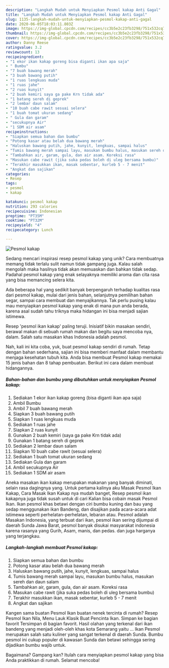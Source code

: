 ```yaml
---
description: "Langkah Mudah untuk Menyiapkan Pesmol kakap Anti Gagal"
title: "Langkah Mudah untuk Menyiapkan Pesmol kakap Anti Gagal"
slug: 1135-langkah-mudah-untuk-menyiapkan-pesmol-kakap-anti-gagal
date: 2020-06-05T18:03:11.803Z
image: https://img-global.cpcdn.com/recipes/cc3b5e2c23fb3298/751x532cq70/pesmol-kakap-foto-resep-utama.jpg
thumbnail: https://img-global.cpcdn.com/recipes/cc3b5e2c23fb3298/751x532cq70/pesmol-kakap-foto-resep-utama.jpg
cover: https://img-global.cpcdn.com/recipes/cc3b5e2c23fb3298/751x532cq70/pesmol-kakap-foto-resep-utama.jpg
author: Danny Reese
ratingvalue: 3.2
reviewcount: 13
recipeingredient:
- "1 ekor ikan kakap goreng bisa diganti ikan apa saja"
- " Bumbu"
- "7 buah bawang merah"
- "3 buah bawang putih"
- "1 ruas lengkuas muda"
- "1 ruas jahe"
- "2 ruas kunyit"
- "2 buah kemiri saya ga pake Krn tidak ada"
- "1 batang sereh di geprek"
- "2 lembar daun salam"
- "10 buah cabe rawit sesuai selera"
- "1 buah tomat ukuran sedang"
- " Gula dan garam"
- "secukupnya Air"
- "1 SDM air asam"
recipeinstructions:
- "Siapkan semua bahan dan bumbu"
- "Potong kasar atau belah dua bawang merah"
- "Haluskan bawang putih, jahe, kunyit, lengkuas, sampai halus"
- "Tumis bawang merah sampai layu, masukan bumbu halus, masukan sereh dan daun salam"
- "Tambahkan air, garam, gula, dan air asam. Koreksi rasa"
- "Masukan cabe rawit (jika suka pedas boleh di uleg bersama bumbu)"
- "Terakhir masukkan ikan, masak sebentar, kurleb 5 - 7 menit"
- "Angkat dan sajikan"
categories:
- Resep
tags:
- pesmol
- kakap

katakunci: pesmol kakap 
nutrition: 293 calories
recipecuisine: Indonesian
preptime: "PT35M"
cooktime: "PT32M"
recipeyield: "4"
recipecategory: Lunch

---
```



![Pesmol kakap](https://img-global.cpcdn.com/recipes/cc3b5e2c23fb3298/751x532cq70/pesmol-kakap-foto-resep-utama.jpg)

Sedang mencari inspirasi resep pesmol kakap yang unik? Cara membuatnya memang tidak terlalu sulit namun tidak gampang juga. Kalau salah mengolah maka hasilnya tidak akan memuaskan dan bahkan tidak sedap. Padahal pesmol kakap yang enak selayaknya memiliki aroma dan cita rasa yang bisa memancing selera kita.

Ada beberapa hal yang sedikit banyak berpengaruh terhadap kualitas rasa dari pesmol kakap, mulai dari jenis bahan, selanjutnya pemilihan bahan segar, sampai cara membuat dan menyajikannya. Tak perlu pusing kalau mau menyiapkan pesmol kakap yang enak di mana pun anda berada, karena asal sudah tahu triknya maka hidangan ini bisa menjadi sajian istimewa.

Resep &#39;pesmol ikan kakap&#39; paling teruji. Inisiatif bikin masakan sendiri, berawal makan di sebuah rumah makan dan begitu saya mencoba nya, dalam. Salah satu masakan khas Indonesia adalah pesmol.


Nah, kali ini kita coba, yuk, buat pesmol kakap sendiri di rumah. Tetap dengan bahan sederhana, sajian ini bisa memberi manfaat dalam membantu menjaga kesehatan tubuh kita. Anda bisa membuat Pesmol kakap memakai 15 jenis bahan dan 8 tahap pembuatan. Berikut ini cara dalam membuat hidangannya.

<!--inarticleads1-->

##### Bahan-bahan dan bumbu yang dibutuhkan untuk menyiapkan Pesmol kakap:

1. Sediakan 1 ekor ikan kakap goreng (bisa diganti ikan apa saja)
1. Ambil  Bumbu
1. Ambil 7 buah bawang merah
1. Siapkan 3 buah bawang putih
1. Siapkan 1 ruas lengkuas muda
1. Sediakan 1 ruas jahe
1. Siapkan 2 ruas kunyit
1. Gunakan 2 buah kemiri (saya ga pake Krn tidak ada)
1. Gunakan 1 batang sereh di geprek
1. Sediakan 2 lembar daun salam
1. Siapkan 10 buah cabe rawit (sesuai selera)
1. Sediakan 1 buah tomat ukuran sedang
1. Sediakan  Gula dan garam
1. Ambil secukupnya Air
1. Sediakan 1 SDM air asam


Aneka masakan ikan kakap merupakan makanan yang banyak diminati, selain rasa dagingnya yang. Untuk pertama kalinya aku Masak Pesmol Ikan Kakap, Cara Masak Ikan Kakap nya mudah banget, Resep pesmol ikan kakapnya juga tidak susah untuk di cari Kalian bisa cobain masak Pesmol Ikan. Ikan pesmol khas betawi dengan ciri bumbu kuning dan bau yang sedap menggunakan ikan Bandeng, dan disajikan pada acara-acara adat istimewa seperti perhelatan-perhelatan, lebaran atau. Pesmol adalah Masakan Indonesia, yang terbuat dari ikan, pesmol ikan sering dijumpai di daerah Sunda Jawa Barat, pesmol banyak disukai masyarakat indonesia karena rasanya yang Gurih, Asam, manis, dan pedas. dan juga harganya yang terjangkau. 

<!--inarticleads2-->

##### Langkah-langkah membuat Pesmol kakap:

1. Siapkan semua bahan dan bumbu
1. Potong kasar atau belah dua bawang merah
1. Haluskan bawang putih, jahe, kunyit, lengkuas, sampai halus
1. Tumis bawang merah sampai layu, masukan bumbu halus, masukan sereh dan daun salam
1. Tambahkan air, garam, gula, dan air asam. Koreksi rasa
1. Masukan cabe rawit (jika suka pedas boleh di uleg bersama bumbu)
1. Terakhir masukkan ikan, masak sebentar, kurleb 5 - 7 menit
1. Angkat dan sajikan


Kangen sama buatan Pesmol Ikan buatan nenek tercinta di rumah? Resep Pesmol Ikan Nila, Menu Lauk Klasik Buat Pencinta Ikan. Simpan ke bagian favorit Tersimpan di bagian favorit. Hasil olahan yang terkenal dari ikan bandeng yang menjadi oleh-oleh khas kota Semarang yaitu … Ikan Pesmol merupakan salah satu kuliner yang sangat terkenal di daerah Sunda. Bumbu pesmol ini cukup populer di kawasan Sunda dan betawi sehingga sering dijadikan bumbu wajib untuk. 

Bagaimana? Gampang kan? Itulah cara menyiapkan pesmol kakap yang bisa Anda praktikkan di rumah. Selamat mencoba!

